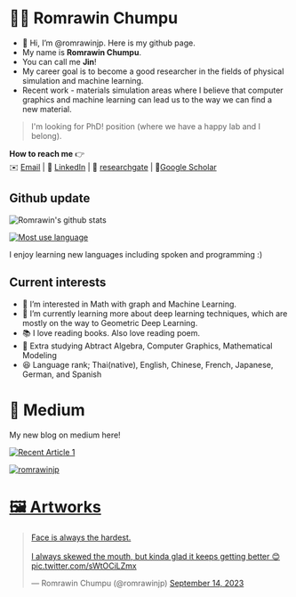 # 👩‍💻 Romrawin Chumpu

- 👋 Hi, I’m @romrawinjp. Here is my github page.
- My name is **Romrawin Chumpu**.
- You can call me **Jin**!
- My career goal is to become a good researcher in the fields of physical simulation and machine learning.
- Recent work - materials simulation areas where I believe that computer graphics and machine learning can lead us to the way we can find a new material.

> I'm looking for PhD! position (where we have a happy lab and I belong).

**How to reach me** 👉    
✉️ [Email](mailto:romrawinc@gmail.com) | 📘 [LinkedIn](https://www.linkedin.com/in/romrawin-chumpu/) | 📰 [researchgate](https://www.researchgate.net/profile/Romrawin-Chumpu) | 📖[Google Scholar](https://scholar.google.com/citations?user=ByblefQAAAAJ&hl=en)

## Github update

![Romrawin's github stats](https://github-readme-stats.vercel.app/api?username=romrawinjp&show_icons=true&theme=default)

[![Most use language](https://github-readme-stats.vercel.app/api/top-langs/?username=romrawinjp&layout=compact&theme=default)](https://github.com/romrawinjp/github-readme-stats)

I enjoy learning new languages including spoken and programming :)

## Current interests

- 👀 I’m interested in Math with graph and Machine Learning.
- 🌱 I’m currently learning more about deep learning techniques, which are mostly on the way to Geometric Deep Learning.
- 📚 I love reading books. Also love reading poem.
- 🎢 Extra studying Abtract Algebra, Computer Graphics, Mathematical Modeling
- 😆 Language rank; Thai(native), English, Chinese, French, Japanese, German, and Spanish

<!---
romrawinjp/romrawinjp is a ✨ special ✨ repository because its `README.md` (this file) appears on your GitHub profile.
You can click the Preview link to take a look at your changes.
--->

# 📝 Medium

My new blog on medium here!

<a target="_blank" href="https://github-readme-medium-recent-article.vercel.app/medium/@romrawin/1"><img src="https://github-readme-medium-recent-article.vercel.app/medium/@romrawin/1" alt="Recent Article 1"> 

<p align="left"> <img src="https://komarev.com/ghpvc/?username=romrawinjp&label=Profile%20views&color=0e75b6&style=flat" alt="romrawinjp" /> </p>

# 🖼️ Artworks

<blockquote class="twitter-tweet"><p lang="en" dir="ltr">Face is always the hardest. <br><br>I always skewed the mouth, but kinda glad it keeps getting better 😊 <a href="https://t.co/sWtOCiLZmx">pic.twitter.com/sWtOCiLZmx</a></p>&mdash; Romrawin Chumpu (@romrawinjp) <a href="https://twitter.com/romrawinjp/status/1702377640869634346?ref_src=twsrc%5Etfw">September 14, 2023</a></blockquote>
